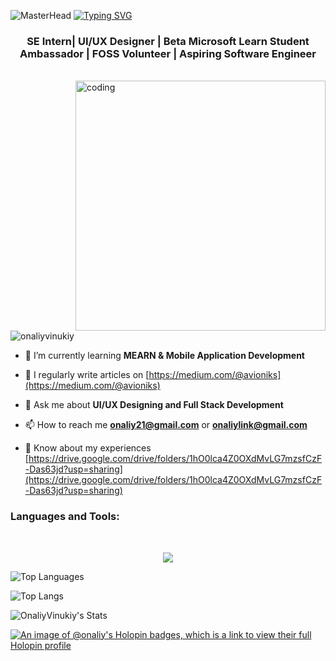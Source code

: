 ![MasterHead](https://github.com/OnaliyVinukiy/OnaliyVinukiy/blob/main/Make%20your%20README%20(1).png)
<a href="https://git.io/typing-svg"><img src="https://readme-typing-svg.demolab.com?font=Fira+Code&size=30&pause=1000&center=true&vCenter=true&random=false&width=800&lines=Hi%F0%9F%91%8B+I+am+Onaliy+Vinukiy+Jayawardana" alt="Typing SVG" /></a>
<h3 align="center">SE Intern| UI/UX Designer | Beta Microsoft Learn Student Ambassador | FOSS Volunteer | Aspiring Software Engineer</h3>
<br/>
<img align="right" alt="coding" width="400" src="https://media.giphy.com/media/v1.Y2lkPTc5MGI3NjExa3VvNmdkNDhrcnZrMzRmdHh2MWUyMnlxeXl2YTBuY3BhMmJ3eHlmcCZlcD12MV9pbnRlcm5hbF9naWZfYnlfaWQmY3Q9Zw/L1R1tvI9svkIWwpVYr/giphy.gif">
<p align="left"> <img src="https://komarev.com/ghpvc/?username=onaliyvinukiy&label=Profile%20views&color=0e75b6&style=flat" alt="onaliyvinukiy" /> </p>



- 🌱 I’m currently learning **MEARN & Mobile Application Development**

- 📝 I regularly write articles on [https://medium.com/@avioniks](https://medium.com/@avioniks)

- 💬 Ask me about **UI/UX Designing and Full Stack Development**

- 📫 How to reach me **onaliy21@gmail.com** or **onaliylink@gmail.com**

- 📄 Know about my experiences [https://drive.google.com/drive/folders/1hO0lca4Z0OXdMvLG7mzsfCzF-Das63jd?usp=sharing](https://drive.google.com/drive/folders/1hO0lca4Z0OXdMvLG7mzsfCzF-Das63jd?usp=sharing)




<h3 align="left">Languages and Tools:</h3>


<br/>



<p align="center">
  <a href="https://skillicons.dev">
<img src="https://skillicons.dev/icons?i=html,css,js,java,react,nodejs,php,py,dart,flutter,c,cs,dotnet,azure,git,github,tailwind,bootstrap,mysql,firebase,idea,eclipse,androidstudio,vscode,visualstudio,figma&theme=dark&perline=13"/>
 </a>
</p>
<img src="https://github-readme-stats.vercel.app/api/top-langs/?username=OnaliyVinukiy&theme=highcontrast&layout=compact&langs_count=20&hide_border=true&count_private=true" alt="Top Languages">


![Top Langs](https://streak-stats.demolab.com?user=OnaliyVinukiy&theme=highcontrast&hide_border=true)
 
![OnaliyVinukiy's Stats](https://github-readme-stats.vercel.app/api?username=OnaliyVinukiy&theme=highcontrast&show_icons=true&hide_border=true&count_private=true&show=prs_merged_percentage)

[![An image of @onaliy's Holopin badges, which is a link to view their full Holopin profile](https://holopin.me/onaliy)](https://holopin.io/@onaliy)

